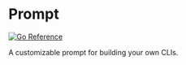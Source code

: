 # Prompt
[![Go Reference](https://pkg.go.dev/badge/github.com/jedib0t/go-pretty/v6/prompt.svg)](https://pkg.go.dev/github.com/jedib0t/go-pretty/v6/prompt)

A customizable prompt for building your own CLIs.
